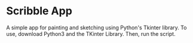 # Scribble App
A simple app for painting and sketching using Python's Tkinter library. To use, download Python3 and the TKinter Library. Then, run the script. 
